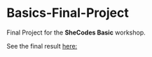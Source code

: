 # Basics-Final-Project

Final Project for the **SheCodes Basic** workshop. 

See the final result [here: ](https://www.shecodes.io/workshops/shecodes-basics-5b38d246-f8e2-4542-84f7-85284ea83257/projects/1651922)
